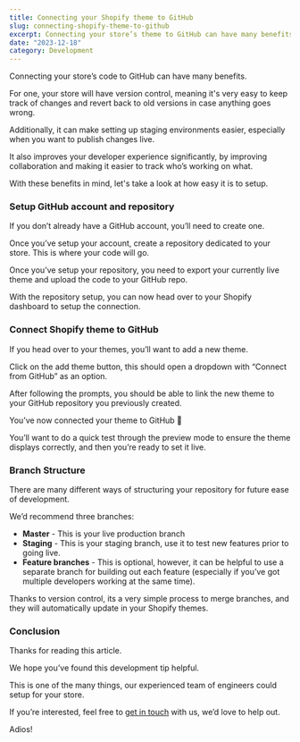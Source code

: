 ```yaml
---
title: Connecting your Shopify theme to GitHub
slug: connecting-shopify-theme-to-github
excerpt: Connecting your store’s theme to GitHub can have many benefits including improved collaboration and a superior developer experience. Lets take a look at how the setup works and how it can help your store.
date: "2023-12-18"
category: Development
---
```


Connecting your store’s code to GitHub can have many benefits.

For one, your store will have version control, meaning it's very easy to keep track of changes and revert back to old versions in case anything goes wrong.

Additionally, it can make setting up staging environments easier, especially when you want to publish changes live.

It also improves your developer experience significantly, by improving collaboration and making it easier to track who’s working on what.

With these benefits in mind, let's take a look at how easy it is to setup.

### Setup GitHub account and repository

If you don’t already have a GitHub account, you’ll need to create one.

Once you’ve setup your account, create a repository dedicated to your store. This is where your code will go.

Once you’ve setup your repository, you need to export your currently live theme and upload the code to your GitHub repo.

With the repository setup, you can now head over to your Shopify dashboard to setup the connection.

### Connect Shopify theme to GitHub

If you head over to your themes, you’ll want to add a new theme.

Click on the add theme button, this should open a dropdown with “Connect from GitHub” as an option.

After following the prompts, you should be able to link the new theme to your GitHub repository you previously created.

You’ve now connected your theme to GitHub 🙂

You’ll want to do a quick test through the preview mode to ensure the theme displays correctly, and then you’re ready to set it live.

### Branch Structure

There are many different ways of structuring your repository for future ease of development.

We’d recommend three branches:

-   **Master** - This is your live production branch
-   **Staging** - This is your staging branch, use it to test new features prior to going live.
-   **Feature branches** - This is optional, however, it can be helpful to use a separate branch for building out each feature (especially if you’ve got multiple developers working at the same time).

Thanks to version control, its a very simple process to merge branches, and they will automatically update in your Shopify themes.

### Conclusion

Thanks for reading this article.

We hope you’ve found this development tip helpful.

This is one of the many things, our experienced team of engineers could setup for your store.

If you’re interested, feel free to [get in touch](/contact) with us, we’d love to help out.

Adios!
